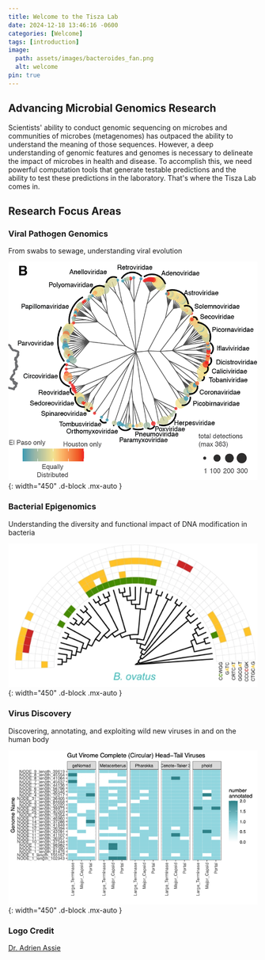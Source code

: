 ```yaml
---
title: Welcome to the Tisza Lab
date: 2024-12-18 13:46:16 -0600
categories: [Welcome]
tags: [introduction]
image:
  path: assets/images/bacteroides_fan.png
  alt: welcome
pin: true
---
```


## Advancing Microbial Genomics Research

Scientists' ability to conduct genomic sequencing on microbes and communities of microbes (metagenomes) has outpaced the ability to understand the meaning of those sequences. However, a deep understanding of genomic features and genomes is necessary to delineate the impact of microbes in health and disease. To accomplish this, we need powerful computation tools that generate testable predictions and the ability to test these predictions in the laboratory. That's where the Tisza Lab comes in.

## Research Focus Areas

### Viral Pathogen Genomics
From swabs to sewage, understanding viral evolution

![wastewater](/assets/images/ww_virome1.png){: width="450" .d-block .mx-auto }

### Bacterial Epigenomics
Understanding the diversity and functional impact of DNA modification in bacteria

![methyl](/assets/images/b_ovatus_methyl1.png){: width="450" .d-block .mx-auto }

### Virus Discovery
Discovering, annotating, and exploiting wild new viruses in and on the human body

![cenote](/assets/images/cenote1.png){: width="450" .d-block .mx-auto }

### Logo Credit
[Dr. Adrien Assie](https://github.com/aassie)

